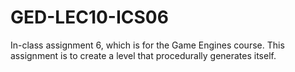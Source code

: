 # GED-LEC10-ICS06
In-class assignment 6, which is for the Game Engines course. This assignment is to create a level that procedurally generates itself.
